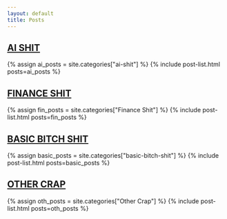 ```yaml
---
layout: default
title: Posts
---
```




<h2 class="category-title">
  <a href="{{ '/posts/ai-shit/' | relative_url }}">
    AI SHIT
  </a>
</h2>
{% assign ai_posts = site.categories["ai-shit"] %}
{% include post-list.html posts=ai_posts %}

<h2 id="finance-shit" class="category-title">
  <a href="#finance-shit">FINANCE SHIT</a>
</h2>
{% assign fin_posts = site.categories["Finance Shit"] %}
{% include post-list.html posts=fin_posts %}

<h2 class="category-title">
  <a href="{{ '/posts/basic-bitch-shit/' | relative_url }}">
    BASIC BITCH SHIT
  </a>
</h2>
{% assign basic_posts = site.categories["basic-bitch-shit"] %}
{% include post-list.html posts=basic_posts %}

<h2 id="other-crap" class="category-title">
  <a href="#other-crap">OTHER CRAP</a>
</h2>
{% assign oth_posts = site.categories["Other Crap"] %}
{% include post-list.html posts=oth_posts %}


